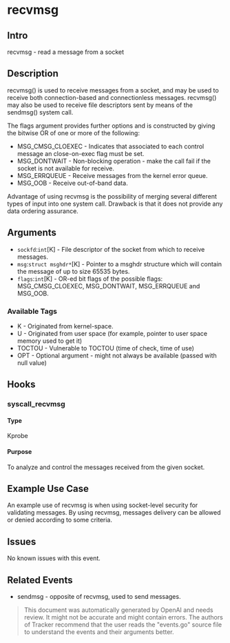 
# recvmsg

## Intro
recvmsg - read a message from a socket

## Description
recvmsg() is used to receive messages from a  socket,  and  may  be  used  to  receive  both  connection-based  and  connectionless messages. recvmsg() may also be used to receive file descriptors sent by means of the sendmsg() system call.

The flags argument provides further options and is constructed by giving the bitwise OR of one or more of the following:
* MSG_CMSG_CLOEXEC - Indicates that associated to each control message an close-on-exec flag must be set.
* MSG_DONTWAIT - Non-blocking operation - make the call fail if the socket is not available for receive.
* MSG_ERRQUEUE - Receive messages from the kernel error queue.
* MSG_OOB - Receive out-of-band data.

Advantage of using recvmsg is the possibility of merging several different types of input into one system call.
Drawback is that it does not provide any data ordering assurance.

## Arguments
* `sockfd`:`int`[K] - File descriptor of the socket from which to receive messages. 
* `msg`:`struct msghdr*`[K] - Pointer to a msghdr structure which will contain the message of up to size 65535 bytes.
* `flags`:`int`[K] - OR-ed bit flags of the possible flags: MSG_CMSG_CLOEXEC, MSG_DONTWAIT, MSG_ERRQUEUE and MSG_OOB.

### Available Tags
* K - Originated from kernel-space.
* U - Originated from user space (for example, pointer to user space memory used to get it)
* TOCTOU - Vulnerable to TOCTOU (time of check, time of use)
* OPT - Optional argument - might not always be available (passed with null value)

## Hooks
### syscall_recvmsg
#### Type
Kprobe
#### Purpose
To analyze and control the messages received from the given socket.

## Example Use Case
An example use of recvmsg is when using socket-level security for validating messages. By using recvmsg, messages delivery can be allowed or denied according to some criteria.

## Issues
No known issues with this event.

## Related Events
* sendmsg - opposite of recvmsg, used to send messages.

> This document was automatically generated by OpenAI and needs review. It might
> not be accurate and might contain errors. The authors of Tracker recommend that
> the user reads the "events.go" source file to understand the events and their
> arguments better.
